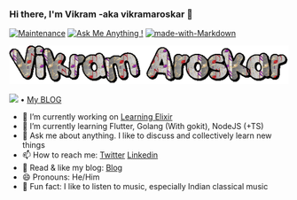 ### Hi there, I'm Vikram -aka vikramaroskar 👋

[![Maintenance](https://img.shields.io/badge/Maintained%3F-yes-green.svg)](https://GitHub.com/Naereen/StrapDown.js/graphs/commit-activity)
[![Ask Me Anything !](https://img.shields.io/badge/Ask%20me-anything-1abc9c.svg)](https://GitHub.com/Naereen/ama)
[![made-with-Markdown](https://img.shields.io/badge/Made%20with-Markdown-1f425f.svg)](http://commonmark.org)

![Vikram Aroskar](https://raw.githubusercontent.com/vikramaroskar/vikramaroskar/master/assets/img/vikram.gif)

<p align="center">
 
  <a href="https://twitter.com/intent/follow?screen_name=vikramaroskar&tw_p=followbutton"><img src="https://img.shields.io/twitter/follow/vikramaroskar?label=%40vikramaroskar&style=social"></a>  •
  <a href="https://medium.com/@vikramaroskar">My BLOG</a>
 </p>


- 🔭 I’m currently working on [Learning Elixir] 
- 🌱 I’m currently learning Flutter, Golang (With gokit), NodeJS (+TS)
- 💬 Ask me about anything. I like to discuss and collectively learn new things
- 📫 How to reach me: [Twitter] [Linkedin]
- :blue_heart: Read & like my blog: [Blog]
- 😄 Pronouns: He/Him
- :musical_note: Fun fact: I like to listen to music, especially Indian classical music


<!--
**vikramaroskar/vikramaroskar** is a ✨ _special_ ✨ repository because its `README.md` (this file) appears on your GitHub profile.

<p align="center">
  <img src="https://gpvc.arturio.dev/sw-yx" alt="profile views"> •  
  <a href="https://twitter.com/intent/follow?screen_name=swyx&tw_p=followbutton"><img src="https://img.shields.io/twitter/follow/swyx?label=%40swyx&style=social"></a>  •
  <a href="https://swyx.io">Blog</a> •
  <a href="https://twitter.com/intent/follow?screen_name=swyx&tw_p=followbutton">Twitter</a> •
  <a href="https://github.com/sw-yx/README">Work README</a> •
  <a href="https://learninpublic.org/?from=GH%20README">The Coding Career Handbook</a>
</p>

Here are some ideas to get you started:

- 🔭 I’m currently working on [Androidapp]
- 🌱 I’m currently learning Flutter, NodeJS 
- 🤔 I’m looking for help with ...
- 💬 Ask me about ...
- 📫 How to reach me: [Twitter]
- 😄 Pronouns: ...
- ⚡ Fun fact: ...
-->

[Androidapp]: https://play.google.com/store/apps/details?id=com.taskmix.tasks
[Blog]: https://medium.com/@vikramaroskar
[Twitter]: https://twitter.com/vikramaroskar
[Linkedin]: https://www.linkedin.com/in/vikram-aroskar-5907228/
[Learning Elixir]: https://elixir-lang.org/

